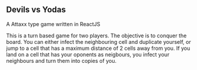 ## Devils vs Yodas
A Attaxx type game written in ReactJS

This is a turn based game for two players. The objective is to conquer the board.
You can either infect the neighbouring cell and duplicate yourself, or jump to a cell that has a maximum distance of 2 cells away from you. If you land on a cell that has your oponents as neigbours, you infect your neighbours and turn them into copies of you.